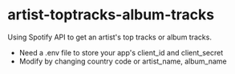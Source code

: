 # artist-toptracks-album-tracks
Using Spotify API to get an artist's top tracks or album tracks.
- Need a .env file to store your app's client_id and client_secret
- Modify by changing country code or artist_name, album_name
